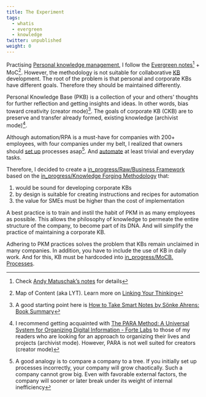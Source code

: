 ```yaml
---
title: The Experiment
tags:
  - whatis
  - evergreen
  - knowledge
twitter: unpublished
weight: 0
---
```


Practising [Personal knowledge management](https://en.wikipedia.org/wiki/Personal_knowledge_management), I follow the [Evergreen notes](https://notes.andymatuschak.org/Evergreen_notes)[^202207292146-1] + MoC[^202207292146-2]. However, the methodology is not suitable for collaborative [KB](Knowledge%20Base.md) development. The root of the problem is that personal and corporate KBs have different goals. Therefore they should be maintained differently.

[^202207292146-1]: Check [Andy Matuschak’s notes](https://notes.andymatuschak.org/) for details
[^202207292146-2]: Map of Content (aka LYT). Learn more on [Linking Your Thinking](https://www.linkingyourthinking.com/)

Personal Knowledge Base (PKB) is a collection of your and others' thoughts for further reflection and getting insights and ideas. In other words, bias toward creativity (creator mode)[^202208081715-1].
The goals of corporate KB (CKB) are to preserve and transfer already formed, existing knowledge (archivist mode)[^202208081715-2].

[^202208081715-1]: A good starting point here is [How to Take Smart Notes by Sönke Ahrens: Book Summary](https://aliabdaal.com/book-notes/how-to-take-smart-notes/)
[^202208081715-2]: I recommend getting acquainted with [The PARA Method: A Universal System for Organizing Digital Information - Forte Labs](https://fortelabs.co/blog/para/) to those of my readers who are looking for an approach to organizing their lives and projects (archivist mode). However, PARA is not well suited for creators (creator mode)

Although automation/RPA is a must-have for companies with 200+ employees, with four companies under my belt, I realized that owners should [set up](in_progress\Raw\Business%20Framework.md) processes asap[^202208081700-1]. And [automate](in_progress\Raw\Automation.md) at least trivial and everyday tasks.

[^202208081700-1]: A good analogy is to compare a company to a tree. If you initially set up processes incorrectly, your company will grow chaotically. Such a company cannot grow big. Even with favorable external factors, the company will sooner or later break under its weight of internal inefficiency

Therefore, I decided to create a [in_progress/Raw/Business Framework](in_progress\Raw\Business%20Framework.md) based on the [in_progress/Knowledge Forging Methodology](in_progress\Knowledge%20Forging%20Methodology.md) that:

1. would be sound for developing corporate KBs
1. by design is suitable for creating instructions and recipes for automation
1. the value for SMEs must be higher than the cost of implementation

A best practice is to train and instil the habit of PKM in as many employees as possible. This allows the philosophy of knowledge to permeate the entire structure of the company, to become part of its DNA. And will simplify the practice of maintaining a corporate KB.

Adhering to PKM practices solves the problem that KBs remain unclaimed in many companies. In addition, you have to include the use of KB in daily work. And for this, KB must be hardcoded into [in_progress/MoCB. Processes](in_progress\MoCB.%20Processes.md).
